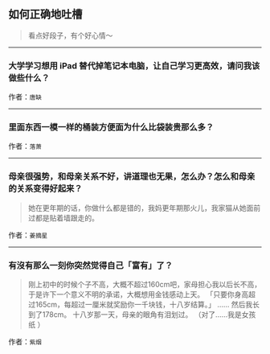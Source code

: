 ## 如何正确地吐槽

> 看点好段子，有个好心情～


 
---

### 大学学习想用 iPad 替代掉笔记本电脑，让自己学习更高效，请问我该做些什么？

> 


作者：`唐缺`

---

### 里面东西一模一样的桶装方便面为什么比袋装贵那么多？

> 


作者：`落萧`

---

### 母亲很强势，和母亲关系不好，讲道理也无果，怎么办？怎么和母亲的关系变得好起来？

> 她在更年期的话，你做什么都是错的，我妈更年期那火儿，我家猫从她面前过都是贴着墙跟走的。


作者：`姜摘星`

---

### 有沒有那么一刻你突然觉得自己「富有」了？

> 刚上初中的时候个子不高，大概不超过160cm吧，家母担心我以后长不高，于是许下一个意义不明的承诺，大概想用金钱感动上天。
> 「只要你身高超过165cm，每超过一厘米就奖励你一千块钱，十八岁结算。」
> ……
> 然后我长到了178cm。
> 十八岁那一天，母亲的眼角有泪划过。
> （对了……我是女孩纸 ）


作者：`紫烟`